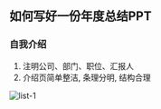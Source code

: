 ## 如何写好一份年度总结PPT

### 自我介绍

1. 注明公司、部门、职位、汇报人
2. 介绍页简单整洁, 条理分明, 结构合理

![list-1](imgs/2019/01/list-1.png)
